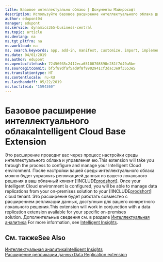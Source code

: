 ```yaml
---
title: Базовое интеллектуально облако | Документы Майкрософт
description: Используйте базовое расширение интеллектуального облака для связывания локального решения с Business Central Online.
author: edupont04
manager: edupont
ms.service: dynamics365-business-central
ms.topic: article
ms.devlang: na
ms.tgt_pltfrm: na
ms.workload: na
ms. search.keywords: app, add-in, manifest, customize, import, implement
ms.date: 04/01/2019
ms.author: edupont
ms.openlocfilehash: 72456035c2412eca65100708890e281f7d49a5be
ms.sourcegitcommit: bf5f89dfaf5ad9f8f9902941cf3dac3e9f3553e5
ms.translationtype: HT
ms.contentlocale: ru-RU
ms.lasthandoff: 05/22/2019
ms.locfileid: "1594360"
---
```

# <a name="intelligent-cloud-base-extension"></a><span data-ttu-id="758e8-103">Базовое расширение интеллектуального облака</span><span class="sxs-lookup"><span data-stu-id="758e8-103">Intelligent Cloud Base Extension</span></span>

<span data-ttu-id="758e8-104">Это расширение проводит вас через процесс настройки среды интеллектуального облака и управления ею.</span><span class="sxs-lookup"><span data-stu-id="758e8-104">This extension will take you through the process to configure and manage your Intelligent Cloud environment.</span></span><span data-ttu-id="758e8-105"> После настройки вашей среды интеллектуального облака можно будет управлять репликацией данных из вашего локального решения в ваш облачный клиент [!INCLUDE[prodshort](includes/prodshort.md)].</span><span class="sxs-lookup"><span data-stu-id="758e8-105"> Once your Intelligent Cloud environment is configured, you will be able to manage data replications from your on-premises solution to your [!INCLUDE[prodshort](includes/prodshort.md)] cloud tenant.</span></span> <span data-ttu-id="758e8-106">Это расширение будет работать совместно с расширением репликации данных, доступным для вашего конкретного локального решения.</span><span class="sxs-lookup"><span data-stu-id="758e8-106">This extension will work in conjunction with a data replication extension available for your specific on-premises solution.</span></span><span data-ttu-id="758e8-107"> Дополнительные сведения см. в разделе [Интеллектуальная аналитика](about-intelligent-cloud.md)</span><span class="sxs-lookup"><span data-stu-id="758e8-107"> For more information, see [Intelligent Insights](about-intelligent-cloud.md).</span></span>  

## <a name="see-also"></a><span data-ttu-id="758e8-108">См. также</span><span class="sxs-lookup"><span data-stu-id="758e8-108">See Also</span></span>

[<span data-ttu-id="758e8-109">Интеллектуальная аналитика</span><span class="sxs-lookup"><span data-stu-id="758e8-109">Intelligent Insights</span></span>](about-intelligent-cloud.md)  
[<span data-ttu-id="758e8-110">Расширение репликации данных</span><span class="sxs-lookup"><span data-stu-id="758e8-110">Data Replication extension</span></span>](ui-extensions-data-replication.md)  
